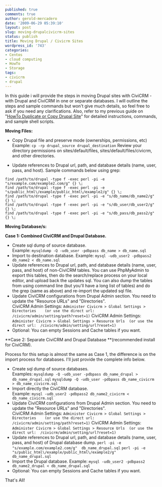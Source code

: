 ```yaml
---
published: true
comments: true
author: gerold-mercadero
date: '2009-06-29 05:39:10'
layout: post
slug: moving-drupalcivicrm-sites
status: publish
title: Moving Drupal / Civicrm Sites
wordpress_id: '743'
categories:
- Centos
- cloud computing
- HowTo
- Storage
tags:
- civicrm
- drupal
---
```


In this guide i will provide the steps in moving Drupal sites with CiviCRM - with Drupal and CiviCRM in one or separate databases.  I will outline the steps and sample commands but won't give much details, so feel free to ask if you need any clarifications.  Also, refer to my previous guide on "[HowTo Duplicate or Copy Drupal Site](http://linuxsysadminblog.com/2009/04/drupal-howto-duplicate-copy-drupal-site/)" for detailed instructions, commands, and sample shell scripts.

**Moving Files:**

* Copy Drupal file and preserve mode (ownerships, permissions, etc)
Example: `cp -rp drupal_source drupal_destination`
Review your directory permissions on sites/default/files, sites/default/files/civicrm, and other directories.

* Update references to Drupal url, path, and database details (name, user, pass, and host). Sample commands below using grep:
```
find /path/to/drupal -type f -exec perl -pi -e "s/example.com/example2.com/g" {} \;
find /path/to/drupal -type f -exec perl -pi -e "s/public_html\/example/public_html\/example2/g" {} \;
find /path/to/drupal -type f -exec perl -pi -e "s/db_name/db_name2/g" {} \;
find /path/to/drupal -type f -exec perl -pi -e "s/db_user/db_user2/g" {} \;
find /path/to/drupal -type f -exec perl -pi -e "s/db_pass/db_pass2/g" {} \;
```

**Moving Database/s:**

**Case 1:  Combined CiviCRM and Drupal Database.**

* Create sql dump of source database.  
   Example: `mysqldump -Q -udb_user -pdbpass db_name > db_name.sql`
* Import to destination database. 
   Example: `mysql -udb_user2 -pdbpass2 db_name2 < db_name.sql`
* Update references to Drupal url, path, and database details (name, user, pass, and host) of non-CiviCRM tables.  You can use PhpMyAdmin to export this tables, then do the search/replace process on your local editor, and upload back the updates sql.  You can also dump the tables from using command line (but you'll have a long list of tables) and do the grep (same as above) and re-import the updated sql file.
* Update CiviCRM configurations from Drupal Admin section.  You need to update the "Resource URLs" and "Directories".  
   CiviCRM Admin Settings:  `Administer Civicrm > Global Settings > Directories    (or use the direct url:  /civicrm/admin/setting/path?reset=1)`
   CiviCRM Admin Settings:  `Administer Civicrm > Global Settings > Resource Urls  (or use the direct url:  /civicrm/admin/setting/url?reset=1)`
* Optional:  You can empty Sessions and Cache tables if you want.

**Case 2:  Separate CiviCRM and Drupal Database **(recommended install for CiviCRM).

Process for this setup is almost the same as Case 1, the difference is on the import process for databases.  I'll just provide the complete info below.

* Create sql dump of source databases.  
  Examples:
  `mysqldump -Q -udb_user -pdbpass db_name_drupal > db_name_drupal.sql`
  `mysqldump -Q -udb_user -pdbpass db_name_civicrm > db_name_civicrm.sql`
* Import directly the CiviCRM database.  
  Example: `mysql -udb_user2 -pdbpass2 db_name2_civicrm < db_name_civicrm.sql`
* Update CiviCRM configurations from Drupal Admin section.  You need to update the "Resource URLs" and "Directories".  
   CiviCRM Admin Settings:  `Administer Civicrm > Global Settings > Directories    (or use the direct url:  /civicrm/admin/setting/path?reset=1)`
   CiviCRM Admin Settings:  `Administer Civicrm > Global Settings > Resource Urls  (or use the direct url:  /civicrm/admin/setting/url?reset=1)`
* Update references to Drupal url, path, and database details (name, user, pass, and host) of Drupal database dump.
   `perl -pi -e "s/example.com/example2.com/g"  db_name_drupal.sql`
   `perl -pi -e "s/public_html\/example/public_html\/example2/g"  db_name_drupal.sql`
* Import the Drupal database.
   Example: `mysql -udb_user2 -pdbpass2 db_name2_drupal < db_name_drupal.sql`
* Optional:  You can empty Sessions and Cache tables if you want.

That's All!
